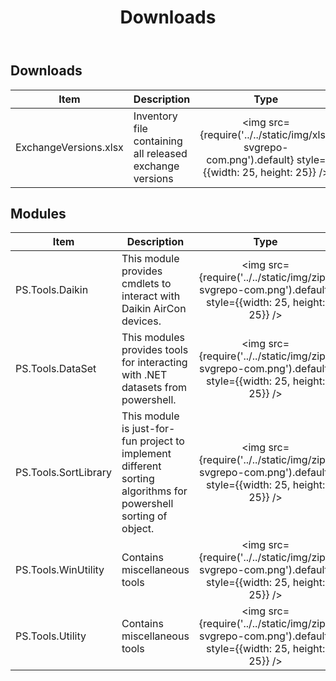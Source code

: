 ﻿---
title: Downloads
description: Downloads
hide_table_of_contents: false
---

## Downloads

| Item                  | Description                                              |                                             Type                                              |                                               Download                                                |
| --------------------- | -------------------------------------------------------- | :-------------------------------------------------------------------------------------------: | :---------------------------------------------------------------------------------------------------: |
| ExchangeVersions.xlsx | Inventory file containing all released exchange versions | <img src={require('../../static/img/xls-svgrepo-com.png').default} style={{width: 25, height: 25}} /> | <a target="_blank" href={require('../../static/assets/ExchangeVersions.xlsx').default}> XLSX </a> |

## Modules

| Item             | Description                                                                     |                                             Type                                              |                                                Download                                                |
| ---------------- | ------------------------------------------------------------------------------- | :-------------------------------------------------------------------------------------------: | :----------------------------------------------------------------------------------------------------: |
| PS.Tools.Daikin | This module provides cmdlets to interact with Daikin AirCon devices. | <img src={require('../../static/img/zip-svgrepo-com.png').default} style={{width: 25, height: 25}} /> | <a target="_blank" href={require('../../static/assets/PS.Tools.Daikin.latest.zip').default}> ZIP </a> |
| PS.Tools.DataSet | This modules provides tools for interacting with .NET datasets from powershell. | <img src={require('../../static/img/zip-svgrepo-com.png').default} style={{width: 25, height: 25}} /> | <a target="_blank" href={require('../../static/assets/PS.Tools.DataSet.latest.zip').default}> ZIP </a> |
| PS.Tools.SortLibrary | This module is just-for-fun project to implement different sorting algorithms for powershell sorting of object. | <img src={require('../../static/img/zip-svgrepo-com.png').default} style={{width: 25, height: 25}} /> | <a target="_blank" href={require('../../static/assets/PS.Tools.SortLibrary.latest.zip').default}> ZIP </a> |
| PS.Tools.WinUtility | Contains miscellaneous tools | <img src={require('../../static/img/zip-svgrepo-com.png').default} style={{width: 25, height: 25}} /> | <a target="_blank" href={require('../../static/assets/PS.Tools.WinUtility.latest.zip').default}> ZIP </a> |
| PS.Tools.Utility | Contains miscellaneous tools | <img src={require('../../static/img/zip-svgrepo-com.png').default} style={{width: 25, height: 25}} /> | <a target="_blank" href={require('../../static/assets/PS.Tools.Utility.latest.zip').default}> ZIP </a> |
